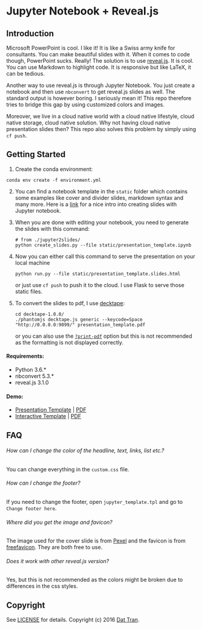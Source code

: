 # Jupyter Notebook + Reveal.js

## Introduction

Microsoft PowerPoint is cool. I like it! It is like a Swiss army knife for consultants. You can make beautiful slides with it. When it comes to code though, PowerPoint sucks. Really! The solution is to use [reveal.js](http://lab.hakim.se/reveal-js/#/). It is cool. You can use Markdown to highlight code. It is responsive but like LaTeX, it can be tedious.

Another way to use reveal.js is through Jupyter Notebook. You just create a notebook and then use `nbconvert` to get reveal.js slides as well. The standard output is however boring. I seriously mean it! This repo therefore tries to bridge this gap by using customized colors and images.

Moreover, we live in a cloud native world with a cloud native lifestyle, cloud native storage, cloud native solution. Why not having cloud native presentation slides then? This repo also solves this problem by simply using `cf push`.

## Getting Started

1. Create the conda environment:
  ```
  conda env create -f environment.yml
  ```
2. You can find a notebook template in the `static` folder which contains some examples like cover and divider slides, markdown syntax and many more. Here is a [link](http://www.slideviper.oquanta.info/tutorial/slideshow_tutorial_slides.html#/3) for a nice intro into creating slides with Jupyter notebook.
3. When you are done with editing your notebook, you need to generate the slides with this command:
    ```
    # from ./jupyter2slides/
    python create_slides.py --file static/presentation_template.ipynb
    ```
4. Now you can either call this command to serve the presentation on your local machine
    ```
    python run.py --file static/presentation_template.slides.html
    ```
    or just use `cf push` to push it to the cloud. I use Flask to serve those static files.

5. To convert the slides to pdf, I use [decktape](https://github.com/astefanutti/decktape):
    ```
    cd decktape-1.0.0/
    ./phantomjs decktape.js generic --keycode=Space "http://0.0.0.0:9099/" presentation_template.pdf
    ```
    or you can also use the [`?print-pdf`](https://github.com/hakimel/reveal.js/#pdf-export) option but this is not recommended as the formatting is not displayed correctly.

#### Requirements:
- Python 3.6.*
- nbconvert 5.3.*
- reveal.js 3.1.0

#### Demo:
- [Presentation Template](http://myslides-on-cf.cfapps.io/) | [PDF](https://www.slideshare.net/DatTran33/presentation-template-from-jupyter2slides)
- [Interactive Template](http://interactive-slides.cfapps.io/) | [PDF](https://www.slideshare.net/DatTran33/interactive-slide-deck-jupyter2slides)

## FAQ

###### How can I change the color of the headline, text, links, list etc.?
You can change everything in the `custom.css` file.

###### How can I change the footer?
If you need to change the footer, open `jupyter_template.tpl` and go to `Change footer here`.

###### Where did you get the image and favicon?
The image used for the cover slide is from [Pexel](https://www.pexels.com/) and the favicon is from [freefavicon](http://www.freefavicon.com/). They are both free to use.

###### Does it work with other reveal.js version?
Yes, but this is not recommended as the colors might be broken due to differences in the css styles.

## Copyright

See [LICENSE](LICENSE) for details.
Copyright (c) 2016 [Dat Tran](http://www.dat-tran.com/).
